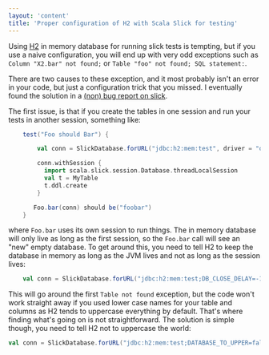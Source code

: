 ```yaml
---
layout: 'content'
title: 'Proper configuration of H2 with Scala Slick for testing'
---
```


Using [H2](www.h2database.com) in memory database for running slick tests is tempting, but if you use a naive configuration, you will end up with very odd exceptions such as `Column "X2.bar" not found;` or `Table "foo" not found; SQL statement:`. 

There are two causes to these exception, and it most probably isn't an error in your code, but just a configuration trick that you missed. I eventually found the solution in a [(non) bug report on slick](https://github.com/slick/slick/issues/166).

The first issue, is that if you create the tables in one session and run your tests in another session, something like: 

```scala
    test("Foo should Bar") {

        val conn = SlickDatabase.forURL("jdbc:h2:mem:test", driver = "org.h2.Driver")

        conn.withSession {
          import scala.slick.session.Database.threadLocalSession
          val t = MyTable
          t.ddl.create     
        }

       Foo.bar(conn) should be("foobar")
    } 
```

where `Foo.bar` uses its own session to run things. The in memory database will only live as long as the first session, so the `Foo.bar` call will see an "new" empty database. To get around this, you need to tell H2 to keep the database in memory as long as the JVM lives and not as long as the session lives:

```scala
    val conn = SlickDatabase.forURL("jdbc:h2:mem:test;DB_CLOSE_DELAY=-1", driver = "org.h2.Driver")
```

This will go around the first `Table not found` exception, but the code won't work straight away if you used lower case names for your table and columns as H2 tends to uppercase everything by default. That's where finding what's going on is not straightforward. The solution is simple though, you need to tell H2 not to uppercase the world:

```scala
val conn = SlickDatabase.forURL("jdbc:h2:mem:test;DATABASE_TO_UPPER=false;DB_CLOSE_DELAY=-1", driver = "org.h2.Driver")
```
